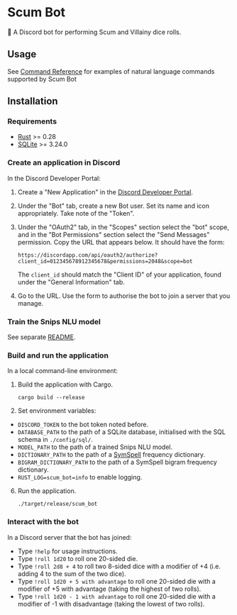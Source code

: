 # Scum Bot

🎲 A Discord bot for performing Scum and Villainy dice rolls.

## Usage

See [Command Reference](./COMMANDS.md) for examples of natural language commands supported by Scum Bot

## Installation

### Requirements

- [Rust](https://www.rust-lang.org/) >= 0.28
- [SQLite](https://www.sqlite.org/) >= 3.24.0

### Create an application in Discord

In the Discord Developer Portal:

1.  Create a "New Application" in the [Discord Developer Portal](https://discordapp.com/developers/applications).
2.  Under the "Bot" tab, create a new Bot user. Set its name and icon appropriately. Take note of the "Token".
3.  Under the "OAuth2" tab, in the "Scopes" section select the "bot" scope, and in the "Bot Permissions" section select the "Send Messages" permission. Copy the URL that appears below. It should have the form:

    ```
    https://discordapp.com/api/oauth2/authorize?client_id=012345678912345678&permissions=2048&scope=bot
    ```

    The `client_id` should match the "Client ID" of your application, found under the "General Information" tab.
4.  Go to the URL. Use the form to authorise the bot to join a server that you manage.

### Train the Snips NLU model

See separate [README](./train/README.md).

### Build and run the application

In a local command-line environment:

1.  Build the application with Cargo.

    ```
    cargo build --release
    ```
2.  Set environment variables:
  - `DISCORD_TOKEN` to the bot token noted before.
  - `DATABASE_PATH` to the path of a SQLite database, initialised with the SQL schema in `./config/sql/`.
  - `MODEL_PATH` to the path of a trained Snips NLU model.
  - `DICTIONARY_PATH` to the path of a [SymSpell](https://github.com/reneklacan/symspell) frequency dictionary.
  - `BIGRAM_DICTIONARY_PATH` to the path of a SymSpell bigram frequency dictionary.
  - `RUST_LOG=scum_bot=info` to enable logging.
6.  Run the application.

    ```
    ./target/release/scum_bot
    ```

### Interact with the bot

In a Discord server that the bot has joined:

- Type `!help` for usage instructions.
- Type `!roll 1d20` to roll one 20-sided die.
- Type `!roll 2d8 + 4` to roll two 8-sided dice with a modifier of +4 (i.e. adding 4 to the sum of the two dice).
- Type `!roll 1d20 + 5 with advantage` to roll one 20-sided die with a modifier of +5 with advantage (taking the highest of two rolls).
- Type `!roll 1d20 - 1 with advantage` to roll one 20-sided die with a modifier of -1 with disadvantage (taking the lowest of two rolls).
